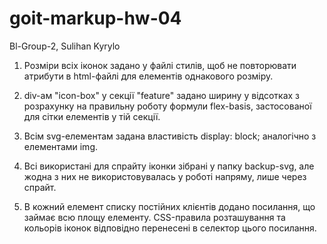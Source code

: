 # goit-markup-hw-04

Bl-Group-2, Sulihan Kyrylo

1. Розміри всіх іконок задано у файлі стилів, щоб не повторювати атрибути в html-файлі для елементів
   однакового розміру.

2. div-ам "icon-box" у секції "feature" задано ширину у відсотках з розрахунку на правильну роботу
   формули flex-basis, застосованої для сітки елементів у тій секції.

3. Всім svg-елементам задана властивість display: block; аналогічно з елементами img.

4. Всі використані для спрайту іконки зібрані у папку backup-svg, але жодна з них не
   використовувалась у роботі напряму, лише через спрайт.

5. В кожний елемент списку постійних клієнтів додано посилання, що займає всю площу елементу.
   CSS-правила розташування та кольорів іконок відповідно перенесені в селектор цього посилання.
